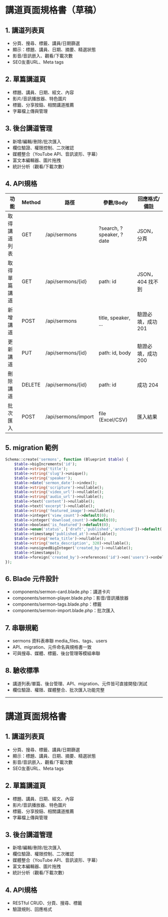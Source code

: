 # 講道頁面規格書（草稿）

## 1. 講道列表頁
- 分頁、搜尋、標籤、講員/日期篩選
- 顯示：標題、講員、日期、摘要、精選狀態
- 影音/音訊嵌入、觀看/下載次數
- SEO友善URL、Meta tags

## 2. 單篇講道頁
- 標題、講員、日期、經文、內容
- 影片/音訊播放器、特色圖片
- 標籤、分享按鈕、相關講道推薦
- 字幕檔上傳與管理

## 3. 後台講道管理
- 新增/編輯/刪除/批次匯入
- 欄位驗證、權限控制、二次確認
- 媒體整合（YouTube API、音訊波形、字幕）
- 富文本編輯器、圖片拖拽
- 統計分析（觀看/下載次數）

## 4. API規格
| 功能         | Method | 路徑                  | 參數/Body                | 回應格式/備註           |
|--------------|--------|-----------------------|--------------------------|-------------------------|
| 取得講道列表 | GET    | /api/sermons          | ?search, ?speaker, ?date | JSON，分頁              |
| 取得單篇講道 | GET    | /api/sermons/{id}     | path: id                 | JSON，404 找不到        |
| 新增講道     | POST   | /api/sermons          | title, speaker, ...      | 驗證必填，成功 201      |
| 更新講道     | PUT    | /api/sermons/{id}     | path: id, body           | 驗證必填，成功 200      |
| 刪除講道     | DELETE | /api/sermons/{id}     | path: id                 | 成功 204                |
| 批次匯入     | POST   | /api/sermons/import   | file (Excel/CSV)         | 匯入結果                |

## 5. migration 範例
```php
Schema::create('sermons', function (Blueprint $table) {
    $table->bigIncrements('id');
    $table->string('title');
    $table->string('slug')->unique();
    $table->string('speaker');
    $table->date('sermon_date')->index();
    $table->string('scripture')->nullable();
    $table->string('video_url')->nullable();
    $table->string('audio_url')->nullable();
    $table->text('content')->nullable();
    $table->text('excerpt')->nullable();
    $table->string('featured_image')->nullable();
    $table->integer('view_count')->default(0);
    $table->integer('download_count')->default(0);
    $table->boolean('is_featured')->default(0);
    $table->enum('status', ['draft','published','archived'])->default('draft');
    $table->timestamp('published_at')->nullable();
    $table->string('meta_title')->nullable();
    $table->string('meta_description', 320)->nullable();
    $table->unsignedBigInteger('created_by')->nullable();
    $table->timestamps();
    $table->foreign('created_by')->references('id')->on('users')->onDelete('set null');
});
```

## 6. Blade 元件設計
- components/sermon-card.blade.php：講道卡片
- components/sermon-player.blade.php：影音/音訊播放器
- components/sermon-tags.blade.php：標籤
- components/sermon-import.blade.php：批次匯入

## 7. 串聯規範
- sermons 資料表串聯 media_files、tags、users
- API、migration、元件命名與規格書一致
- 可與搜尋、媒體、標籤、後台管理等模組串聯

## 8. 驗收標準
- 講道列表/單篇、後台管理、API、migration、元件皆可直接開發/測試
- 欄位驗證、權限、媒體整合、批次匯入功能完整

---

# 講道頁面規格書

## 1. 講道列表頁
- 分頁、搜尋、標籤、講員/日期篩選
- 顯示：標題、講員、日期、摘要、精選狀態
- 影音/音訊嵌入、觀看/下載次數
- SEO友善URL、Meta tags

## 2. 單篇講道頁
- 標題、講員、日期、經文、內容
- 影片/音訊播放器、特色圖片
- 標籤、分享按鈕、相關講道推薦
- 字幕檔上傳與管理

## 3. 後台講道管理
- 新增/編輯/刪除/批次匯入
- 欄位驗證、權限控制、二次確認
- 媒體整合（YouTube API、音訊波形、字幕）
- 富文本編輯器、圖片拖拽
- 統計分析（觀看/下載次數）

## 4. API規格
- RESTful CRUD、分頁、搜尋、標籤
- 驗證規則、回應格式
